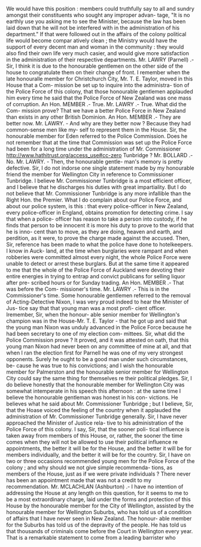 We would have this position : members could truthfully say to all and sundry amongst their constituents who sought any improper advan- tage, "It is no earthly use you asking me to see the Minister, because the law has been laid down that he will not be interfered with in the administration of his department." If that were followed out in the affairs of the colony political life would become compar atively clean ; the Ministry would have the support of every decent man and woman in the community : they would also find their own life very much casier, and would give more satisfaction in the administration of their respective departments. Mr. LAWRY (Parnell) .- Sir, I think it is due to the honourable gentlemen on the other side of the house to congratulate them on their change of front. I remember when the late honouralle member for Christchurch City, Mr. T. E. Taylor, moved in this House that a Com- mission be set up to inquire into the administra- tion of the Police Force of this colony, that those honourable gentlemen applauded him every time he said that the Police Force of New Zealand was one mass of corruption. An Hon. MEMBER .- True. Mr. LAWRY .- True. What did the Com- mission prove? That we have a better Police Force in New Zealand than exists in any other British Dominion. An Hon. MEMBER .- They are better now. Mr. LAWRY. - And why are they better now ? Because they had common-sense men like my- self to represent them in the House. Sir, the honourable member for Eden referred to the Police Commission. Does he not remember that at the time that Commission was set up the Police Force had been for a long time under the administration of Mr. Commissioner http://www.hathitrust.org/access_use#cc-zero Tunbridge ? Mr. BOLLARD .- No. Mr. LAWRY. - Then, the honourable gentle- man's memory is pretty defective. Sir, I do not indorse one single statement made by my honourable friend the member for Wellington City in reference to Commissioner Tunbridge. I believe Mr. Commissioner Tunbridge is a most efficient officer, and I believe that he discharges his duties with great impartiality. But I do not believe that Mr. Commissioner Tunbridge is any more infallible than the Right Hon. the Premier. What I do complain about our Police Force, and about our police system, is this : that every police-officer in New Zealand, every police-officer in England, obtains promotion for detecting crime. I say that when a police- officer has reason to take a person into custody, if he finds that person to be innocent it is more his duty to prove to the world that he is inno- cent than to move, as they are doing, heaven and earth, and perdition, as it were, to prove the charge made against the accused. Then, Sir, reference has been made to what the police have done to hotelkeepers. I know in Auck- land, at the time when burglaries were rampant and when robberies were committed almost every night, the whole Police Force were unable to detect or arrest these burglars. But at the same time it appeared to me that the whole of the Police Force of Auckland were devoting their entire energies in trying to entrap and convict publicans for selling liquor after pre- scribed hours or for Sunday trading. An Hon. MEMBER .- That was before the Com- missioner's time. Mr. LAWRY .- This is in the Commissioner's time. Some honourable gentlemen referred to the removal of Acting-Detective Nixon, I was very proud indeed to hear the Minister of Jus- tice say that that young man was a most profi- cient officer. Iremember, Sir, when the honour- able senior member for Wellington's champion was in the House-Mr. T. E. Taylor - that he got up and said that the young man Nixon was unduly advanced in the Police Force because he had been secretary to one of my election com- mittees. Sir, what did the Police Commission prove ? It proved, and it was attested on oath, that this young man Nixon had never been on any committee of mine at all, and that when I ran the election first for Parnell he was one of my very strongest opponents. Surely he ought to be a good man under such circumstances, be- cause he was true to his convictions; and I wish the honourable member for Palmerston and the honourable senior member for Wellington City could say the same thing for themselves re their political pledges. Sir, I do believe honestly that the honourable member for Wellington City was somewhat intemperate in his speech this afternoon : at the same time I believe the honourable gentleman was honest in his con- victions. He believes what he said about Mr. Commissioner Tunbridge ; but I believe, Sir, that the Hoase voiced the feeling of the country when it applauded the administration of Mr. Commissioner Tunbridge generally. Sir, I have never approached the Minister of Justice rela- tive to his administration of the Police Force of this colony. I say, Sir, that the sooner poli- tical influence is taken away from members of this House, or, rather, the sooner the time comes when they will not be allowed to use their political influence re appointments, the better it will be for the House, and the better it will be for members individually, and the better it will be for the country. Sir, I have on two or three occasions recommended young men for the Police Force of the colony ; and why should we not give simple recommenda- tions, as members of the House, just as if we were private individuals ? There never has been an appointment made that was not a credit to my recommendation. Mr. MCLACHLAN (Ashburton) .- I have no intention of addressing the House at any length on this question, for it seems to me to be a most extraordinary charge, laid under the forms and protection of this House by the honourable member for the City of Wellington, assisted by the honourable member for Wellington Suburbs, who has told us of a condition of affairs that I have never seen in New Zealand. The honour- able member for the Suburbs has told us of the depravity of the people. He has told us that thousands of criminals come before the Court in Wellington every year. That is a remarkable statement to come from a leading barrister who 